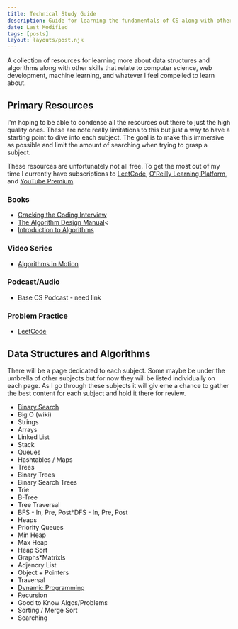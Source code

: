 ```yaml
---
title: Technical Study Guide
description: Guide for learning the fundamentals of CS along with other fun stuff.
date: Last Modified
tags: [posts]
layout: layouts/post.njk
---
```


A collection of resources for learning more about data structures and algorithms along with other skills that relate to computer science, web development, machine learning, and whatever I feel compelled to learn about.

## Primary Resources

I'm hoping to be able to condense all the resources out there to just the high quality ones. These are note really limitations to this but just a way to have a starting point to dive into each subject. The goal is to make this immersive as possible and limit the amount of searching when trying to grasp a subject.

These resources are unfortunately not all free. To get the most out of my time I currently have subscriptions to <a href="https://leetcode.com/">LeetCode</a>, <a href="https://www.oreilly.com/">O'Reilly Learning Platform</a>, and <a href="https://www.youtube.com/premium">YouTube Premium</a>.

### Books

- <a href="https://www.amazon.com/Cracking-Coding-Interview-Programming-Questions/dp/0984782850">Cracking the Coding Interview</a></li>
- <a href="https://www.amazon.com/gp/product/3030542556/ref=ppx_yo_dt_b_asin_title_o01_s00?ie=UTF8&amp;psc=1">The Algorithm Design Manual</a><
- <a href="https://www.amazon.com/gp/product/0262033844/ref=ppx_yo_dt_b_asin_title_o00_s00?ie=UTF8&amp;psc=1">Introduction to Algorithms</a>

### Video Series

- <a href="https://learning.oreilly.com/videos/algorithms-in-motion/10000MNLV201715/10000MNLV201715-CarnesU1M1">Algorithms in Motion</a>

### Podcast/Audio

- Base CS Podcast - need link

### Problem Practice

- <a href="https://leetcode.com/">LeetCode</a>

## Data Structures and Algorithms

There will be a page dedicated to each subject. Some maybe be under the umbrella of other subjects but for now they will be listed individually on each page. As I go through these subjects it will giv eme a chance to gather the best content for each subject and hold it there for review.

- <a href="/posts/binary-search/">Binary Search</a>
- Big O (wiki)
- Strings
- Arrays
- Linked List
- Stack
- Queues
- Hashtables / Maps
- Trees
- Binary Trees
- Binary Search Trees
- Trie
- B-Tree
- Tree Traversal
- BFS - In, Pre, Post\*DFS - In, Pre, Post
- Heaps
- Priority Queues
- Min Heap
- Max Heap
- Heap Sort
- Graphs\*Matrixls
- Adjencry List
- Object + Pointers
- Traversal
- <a href="/posts/dynamic-programming/">Dynamic Programming</a>
- Recursion
- Good to Know Algos/Problems
- Sorting / Merge Sort
- Searching
